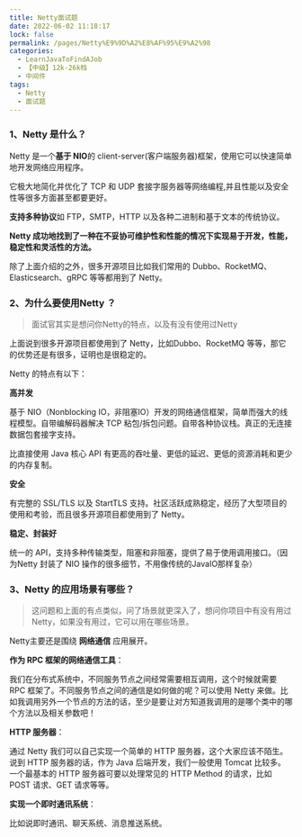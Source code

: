 ```yaml
---
title: Netty面试题
date: 2022-06-02 11:18:17
lock: false
permalink: /pages/Netty%E9%9D%A2%E8%AF%95%E9%A2%98
categories: 
  - LearnJavaToFindAJob
  - 【中级】12k-26k档
  - 中间件
tags: 
  - Netty
  - 面试题
---
```

### 1、Netty 是什么？

Netty 是一个**基于 NIO**的 client-server(客户端服务器)框架，使用它可以快速简单地开发网络应用程序。

它极大地简化并优化了 TCP 和 UDP 套接字服务器等网络编程,并且性能以及安全性等很多方面甚至都要更好。

**支持多种协议**如 FTP，SMTP，HTTP 以及各种二进制和基于文本的传统协议。

**Netty 成功地找到了一种在不妥协可维护性和性能的情况下实现易于开发，性能，稳定性和灵活性的方法。**

除了上面介绍的之外，很多开源项目比如我们常用的 Dubbo、RocketMQ、Elasticsearch、gRPC 等等都用到了 Netty。



### 2、为什么要使用Netty ？

> 面试官其实是想问你Netty的特点，以及有没有使用过Netty

上面说到很多开源项目都使用到了 Netty，比如Dubbo、RocketMQ 等等，那它的优势还是有很多，证明也是很稳定的。

Netty 的特点有以下：

**高并发**

基于 NIO（Nonblocking IO，非阻塞IO）开发的网络通信框架，简单而强大的线程模型。自带编解码器解决 TCP 粘包/拆包问题。自带各种协议栈。真正的无连接数据包套接字支持。

比直接使用 Java 核心 API 有更高的吞吐量、更低的延迟、更低的资源消耗和更少的内存复制。

**安全**

有完整的 SSL/TLS 以及 StartTLS 支持。社区活跃成熟稳定，经历了大型项目的使用和考验，而且很多开源项目都使用到了 Netty。

**稳定、封装好**

统一的 API，支持多种传输类型，阻塞和非阻塞，提供了易于使用调用接口。（因为Netty 封装了 NIO 操作的很多细节，不用像传统的JavaIO那样复杂）



### 3、Netty 的应用场景有哪些？

> 这问题和上面的有点类似，问了场景就更深入了，想问你项目中有没有用过Netty，如果没有用过，它可以用在哪些场景。

Netty主要还是围绕 **网络通信** 应用展开。

**作为 RPC 框架的网络通信工具**：

我们在分布式系统中，不同服务节点之间经常需要相互调用，这个时候就需要 RPC 框架了。不同服务节点之间的通信是如何做的呢？可以使用 Netty 来做。比如我调用另外一个节点的方法的话，至少是要让对方知道我调用的是哪个类中的哪个方法以及相关参数吧！

**HTTP 服务器**：

通过 Netty 我们可以自己实现一个简单的 HTTP 服务器，这个大家应该不陌生。说到 HTTP 服务器的话，作为 Java 后端开发，我们一般使用 Tomcat 比较多。一个最基本的 HTTP 服务器可要以处理常见的 HTTP Method 的请求，比如 POST 请求、GET 请求等等。

**实现一个即时通讯系统**： 

比如说即时通讯、聊天系统、消息推送系统。

